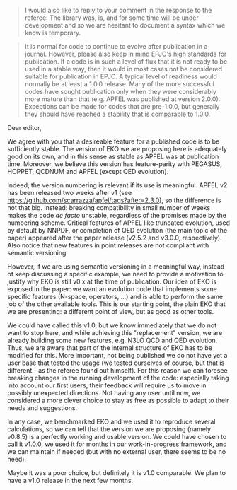 > I would also like to reply to your comment in the response to the referee:
> The library was, is, and for some time will be under development and so we are
> hesitant to document a syntax which we know is temporary.

> It is normal for code to continue to evolve after publication in a journal.
> However, please also keep in mind EPJC's high standards for publication. If a
> code is in such a level of flux that it is not ready to be used in a stable way,
> then it would in most cases not be considered suitable for publication in EPJC.
> A typical level of readiness would normally be at least a 1.0.0 release. Many of
> the more successful codes have sought publication only when they were
> considerably more mature than that (e.g. APFEL was published at version 2.0.0).
> Exceptions can be made for codes that are pre-1.0.0, but generally they should
> have reached a stability that is comparable to 1.0.0.

Dear editor,

We agree with you that a desireable feature for a published code is to be sufficiently
stable.
The version of EKO we are proposing here is adequately good on its own,
and in this sense as stable as APFEL was at publication time.
Moreover, we believe this version has feature-parity with
PEGASUS, HOPPET, QCDNUM and APFEL (except QED evolution).

Indeed, the version numbering is relevant if its use is meaningful. APFEL v2 has
been released two weeks after v1 (see
https://github.com/scarrazza/apfel/tags?after=2.3.0), so the difference is not
that big. Instead: breaking compatibility in small number of weeks makes the
code _de facto_ unstable, regardless of the promises made by the numbering
scheme.
Critical features of APFEL like truncated evolution, used by
default by NNPDF, or completion of QED evolution (the main topic of the paper)
appeared after the paper release (v2.5.2 and v3.0.0, respectively). Also notice
that new features in point releases are not compliant with semantic versioning.

However, if we are using semantic versioning
in a meaningful way, instead of keep discussing a specific example, we need to provide a motivation to justify why
EKO is still v0.x at the time of publication.
Our idea of EKO is exposed in the paper: we want an evolution code that
implements some specific features (N-space, operators, ...) and is able to
perform the same job of the other available tools. This is our starting point,
the plain EKO that we are presenting: a different point of view, but as good as
other tools.

We could have called this v1.0, but we know immediately that we do not want to
stop here, and while achieving this "replacement" version, we are already
building some new features, e.g. N3LO QCD and QED evolution. Thus, we are aware that part of
the internal structure of EKO has to be modified for this.
More important, not being published we do not have yet a user base that tested
the usage (we tested ourselves of course, but that is different - as the referee
found out himself).
For this reason we can foresee breaking changes in the running development of the code:
especially taking into account
our first users, their feedback will require us to move in possibly unexpected
directions. Not having any user until now, we considered a more clever choice to
stay as free as possible to adapt to their needs and suggestions.

In any case, we benchmarked EKO and we used it to reproduce several
calculations, so we can tell that the version we are proposing (namely v0.8.5)
is a perfectly working and usable version.
We could have chosen to call it v1.0.0, we used it for months in our
work-in-progress framework, and we can maintain if needed (but with no external
user, there seems to be no need).

Maybe it was a poor choice, but definitely it is v1.0 comparable.
We plan to have a v1.0 release in the next few months.
